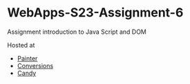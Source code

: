 
# WebApps-S23-Assignment-6
Assignment introduction to Java Script and DOM

Hosted at
 * [Painter](https://44-563-web-apps-s23.github.io/44563-webapps-s23-assignment6-supreeth1011/painter.html)
 * [Conversions](https://44-563-web-apps-s23.github.io/44563-webapps-s23-assignment6-supreeth1011/conversions.html)
 * [Candy](https://44-563-web-apps-s23.github.io/44563-webapps-s23-assignment6-supreeth1011/candy.html)
